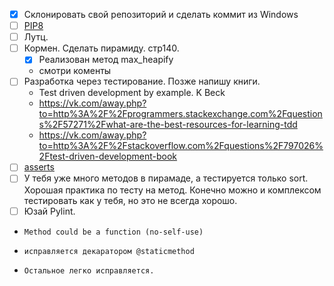 - [x] Склонировать свой репозиторий и сделать коммит из Windows
- [ ] [PIP8](https://www.python.org/dev/peps/pep-0008/)
- [ ] Лутц.
- [ ] Кормен. Сделать пирамиду. стр140.
  - [x] Реализован метод max_heapify
  - смотри коменты
- [ ] Разработка через тестирование. Позже напишу книги.
  - Test driven development by example. K Beck
  - https://vk.com/away.php?to=http%3A%2F%2Fprogrammers.stackexchange.com%2Fquestions%2F57271%2Fwhat-are-the-best-resources-for-learning-tdd
  - https://vk.com/away.php?to=http%3A%2F%2Fstackoverflow.com%2Fquestions%2F797026%2Ftest-driven-development-book
- [ ] [asserts](https://docs.python.org/3/library/unittest.html#unittest.TestCase)
- [ ] У тебя уже много методов в пирамаде, а тестируется только sort.
      Хорошая практика по тесту на метод. Конечно можно и комплексом тестировать как у тебя, но это не всегда хорошо.
- [ ] Юзай Pylint. 
-     Method could be a function (no-self-use)
-     исправляется декаратором @staticmethod
-     Остальное легко исправляется.
